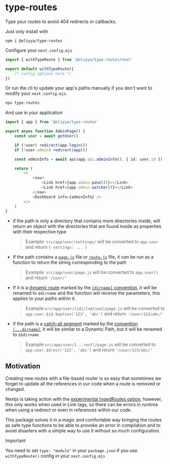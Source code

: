# type-routes

Type your routes to avoid 404 redirects or callbacks.

Just only install with

```shell
npm i @eliyya/type-routes
```

Configure your `next.config.mjs`

```js
import { withTypeRoute } from '@eliyya/type-routes/next'

export default withTypeRoute({
    /* config options here */
})
```

Or run the cli to update your app's paths manually if you don't want to modify your `next.config.mjs`.

```bash
npx type-routes
```

And use in your application

```ts
import { app } from '@eliyya/type-routes'

export async function AdminPage() {
    const user = await getUser()

    if (!user) redirect(app.login())
    if (!user.admin) redirect(app())

    const adminInfo = await api(app.api.adminInfo(), { id: user.id })

    return (
        <>
            <nav>
                <Link href={app.admin.panel()}></Link>
                <Link href={app.admin.watcher()}></Link>
            </nav>
            <Dashboard info={adminInfo} />
        </>
    )
}
```

-   if the path is only a directory that contains more directories inside, will return an object with the directories that are found inside as properties with their respective type
    > Example: `src/app/user/settings/` will be converted to `app.user` and return `{ settings: ... }`
-   If the path contains a [`page.js`](https://nextjs.org/docs/app/api-reference/file-conventions/page) file or [`route.js`](https://nextjs.org/docs/app/api-reference/file-conventions/route) file, it can be run as a function to return the string corresponding to the path
    > Example: `src/app/user/page.js` will be converted to `app.user()` and return `'/user/'`
-   If it is a [dynamic route](https://nextjs.org/docs/app/building-your-application/routing/dynamic-routes) marked by the [`[dirname]` convention](https://nextjs.org/docs/app/building-your-application/routing/dynamic-routes#convention), it will be renamed to `$dirname` and the function will receive the parameters, this applies to your paths within it.
    > Example:`src/app/user/[id]/[option]/page.js` will be converted to `app.user.$id.$option('123', 'abc')` and return `'/user/123/abc/'`
-   if the path is a [catch-all segment](https://nextjs.org/docs/app/building-your-application/routing/dynamic-routes#catch-all-segments) marked by the [convention `[...dirname]`](https://nextjs.org/docs/app/building-your-application/routing/dynamic-routes#catch-all-segments), it will be similar to a Dynamic Path, but it will be renamed to `$$dirname`
    > Example:`src/app/user/[...rest]/page.js` will be converted to `app.user.$$rest('123', 'abc')` and return `'/user/123/abc/'`

## Motivation

Creating new routes with a file-based router is so easy that sometimes we forget to update all the references in our code when a route is removed or changed.

Nextjs is taking action with the [experimental typedRoutes option](https://nextjs.org/docs/app/api-reference/config/typescript#statically-typed-links), however, this only works when used in Link tags, so there can be errors in runtime when using a redirect or even in references within our code.

This package solves it in a magic and comfortable way bringing the routes as safe type functions to be able to provoke an error in compilation and to avoid disasters with a simple way to use it without so much configuration.

> [!IMPORTANT]
> You need to set `type: "module"` in your `package.json` if you use `withTypeRoute()` config in your `next.config.mjs`
